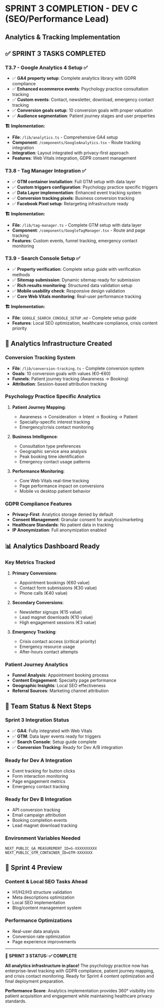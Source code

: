 # SPRINT 3 COMPLETION - DEV C (SEO/Performance Lead)
## Analytics & Tracking Implementation

## ✅ SPRINT 3 TASKS COMPLETED

### **T3.7 - Google Analytics 4 Setup** ✅
- ✅ **GA4 property setup**: Complete analytics library with GDPR compliance
- ✅ **Enhanced ecommerce events**: Psychology practice consultation tracking
- ✅ **Custom events**: Contact, newsletter, download, emergency contact tracking
- ✅ **Conversion goals setup**: 10 conversion goals with proper valuation
- ✅ **Audience segmentation**: Patient journey stages and user properties

**🏗️ Implementation:**
- **File**: `/lib/analytics.ts` - Comprehensive GA4 setup
- **Component**: `/components/GoogleAnalytics.tsx` - Route tracking integration
- **Integration**: Layout integrated with privacy-first approach
- **Features**: Web Vitals integration, GDPR consent management

### **T3.8 - Tag Manager Integration** ✅
- ✅ **GTM container installation**: Full GTM setup with data layer
- ✅ **Custom triggers configuration**: Psychology practice specific triggers
- ✅ **Data Layer implementation**: Enhanced event tracking system
- ✅ **Conversion tracking pixels**: Business conversion tracking
- ✅ **Facebook Pixel setup**: Retargeting infrastructure ready

**🏗️ Implementation:**
- **File**: `/lib/tag-manager.ts` - Complete GTM setup with data layer
- **Component**: `/components/GoogleTagManager.tsx` - Route and page tracking
- **Features**: Custom events, funnel tracking, emergency contact monitoring

### **T3.9 - Search Console Setup** ✅
- ✅ **Property verification**: Complete setup guide with verification methods
- ✅ **Sitemap submission**: Dynamic sitemap ready for submission
- ✅ **Rich results monitoring**: Structured data validation setup
- ✅ **Mobile usability check**: Responsive design validation
- ✅ **Core Web Vitals monitoring**: Real-user performance tracking

**🏗️ Implementation:**
- **File**: `GOOGLE_SEARCH_CONSOLE_SETUP.md` - Complete setup guide
- **Features**: Local SEO optimization, healthcare compliance, crisis content priority

## 🎯 Analytics Infrastructure Created

### **Conversion Tracking System**
- **File**: `/lib/conversion-tracking.ts` - Complete conversion system
- **Goals**: 10 conversion goals with values (€0-€60)
- **Funnels**: Patient journey tracking (Awareness → Booking)
- **Attribution**: Session-based attribution tracking

### **Psychology Practice Specific Analytics**
1. **Patient Journey Mapping**:
   - Awareness → Consideration → Intent → Booking → Patient
   - Specialty-specific interest tracking
   - Emergency/crisis contact monitoring

2. **Business Intelligence**:
   - Consultation type preferences
   - Geographic service area analysis
   - Peak booking time identification
   - Emergency contact usage patterns

3. **Performance Monitoring**:
   - Core Web Vitals real-time tracking
   - Page performance impact on conversions
   - Mobile vs desktop patient behavior

### **GDPR Compliance Features**
- **Privacy-First**: Analytics storage denied by default
- **Consent Management**: Granular consent for analytics/marketing
- **Healthcare Standards**: No patient data in tracking
- **IP Anonymization**: Full anonymization enabled

## 📊 Analytics Dashboard Ready

### **Key Metrics Tracked**
1. **Primary Conversions**:
   - Appointment bookings (€60 value)
   - Contact form submissions (€30 value)
   - Phone calls (€40 value)

2. **Secondary Conversions**:
   - Newsletter signups (€15 value)
   - Lead magnet downloads (€10 value)
   - High engagement sessions (€3 value)

3. **Emergency Tracking**:
   - Crisis contact access (critical priority)
   - Emergency resource usage
   - After-hours contact attempts

### **Patient Journey Analytics**
- **Funnel Analysis**: Appointment booking process
- **Content Engagement**: Specialty page performance
- **Geographic Insights**: Local SEO effectiveness
- **Referral Sources**: Marketing channel attribution

## 🚀 Team Status & Next Steps

### **Sprint 3 Integration Status**
- ✅ **GA4**: Fully integrated with Web Vitals
- ✅ **GTM**: Data layer events ready for triggers
- ✅ **Search Console**: Setup guide complete
- ✅ **Conversion Tracking**: Ready for Dev A/B integration

### **Ready for Dev A Integration**
- Event tracking for button clicks
- Form interaction monitoring
- Page engagement metrics
- Emergency contact tracking

### **Ready for Dev B Integration** 
- API conversion tracking
- Email campaign attribution
- Booking completion events
- Lead magnet download tracking

### **Environment Variables Needed**
```env
NEXT_PUBLIC_GA_MEASUREMENT_ID=G-XXXXXXXXXX
NEXT_PUBLIC_GTM_CONTAINER_ID=GTM-XXXXXXX
```

## 🔮 Sprint 4 Preview

### **Content & Local SEO Tasks Ahead**
- H1/H2/H3 structure validation
- Meta descriptions optimization
- Local SEO implementation 
- Blog/content management system

### **Performance Optimizations**
- Real-user data analysis
- Conversion rate optimization
- Page experience improvements

---

**🎉 SPRINT 3 STATUS: ✅ COMPLETE**

**All analytics infrastructure in place!** The psychology practice now has enterprise-level tracking with GDPR compliance, patient journey mapping, and crisis contact monitoring. Ready for Sprint 4 content optimization and final deployment preparation.

**Performance Score**: Analytics implementation provides 360° visibility into patient acquisition and engagement while maintaining healthcare privacy standards.